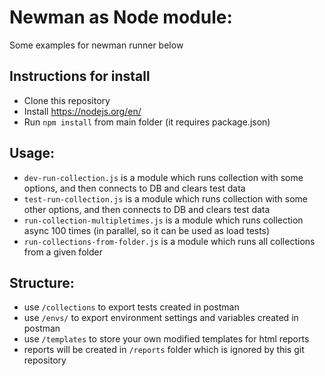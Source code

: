 # Newman as Node module:

Some examples for newman runner below

## Instructions for install
* Clone this repository
* Install https://nodejs.org/en/
* Run `npm install` from main folder (it requires package.json)

## Usage:
* `dev-run-collection.js` is a module which runs collection with some options, and then connects to DB and clears test data
* `test-run-collection.js` is a module which runs collection with some other options, and then connects to DB and clears test data
* `run-collection-multipletimes.js` is a module which runs collection async 100 times (in parallel, so it can be used as load tests)
* `run-collections-from-folder.js` is a module which runs all collections from a given folder

## Structure:
* use `/collections` to export tests created in postman
* use `/envs/` to export environment settings and variables created in postman
* use `/templates` to store your own modified templates for html reports
* reports will be created in `/reports` folder which is ignored by this git repository
